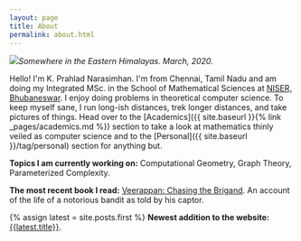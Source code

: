 ```yaml
---
layout: page
title: About
permalink: about.html
---
```


![]({{site.baseurl}}/images/DSC_0191.jpg)*Somewhere in the Eastern Himalayas. March, 2020.*

Hello! I'm K. Prahlad Narasimhan. I'm from Chennai, Tamil Nadu and am  doing my Integrated MSc. in the School of Mathematical Sciences at [NISER, Bhubaneswar](https://www.niser.ac.in). I enjoy doing problems in theoretical computer science. To keep myself  sane, I run long-ish distances, trek longer distances, and take pictures of things. Head over to the [Academics]({{ site.baseurl }}{% link _pages/academics.md %}) section to take a look at mathematics thinly veiled as computer science and to the [Personal]({{ site.baseurl }}/tag/personal) section for anything but.

**Topics I am currently working on:** Computational Geometry, Graph Theory, Parameterized Complexity.

**The most recent book I read:** [Veerappan: Chasing the Brigand](https://www.goodreads.com/book/show/34314211-veerappan). An account of the life of a notorious bandit as told by his captor.

{% assign latest = site.posts.first %}
**Newest addition to the website:** [{{latest.title}}]({{latest.url}}).